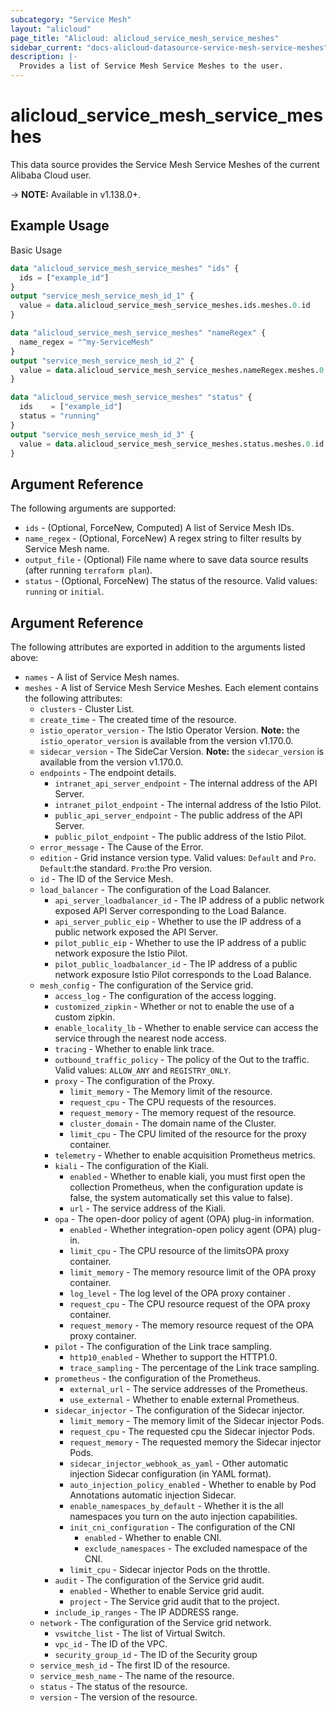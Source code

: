 ```yaml
---
subcategory: "Service Mesh"
layout: "alicloud"
page_title: "Alicloud: alicloud_service_mesh_service_meshes"
sidebar_current: "docs-alicloud-datasource-service-mesh-service-meshes"
description: |-
  Provides a list of Service Mesh Service Meshes to the user.
---
```


# alicloud\_service\_mesh\_service\_meshes

This data source provides the Service Mesh Service Meshes of the current Alibaba Cloud user.

-> **NOTE:** Available in v1.138.0+.

## Example Usage

Basic Usage

```terraform
data "alicloud_service_mesh_service_meshes" "ids" {
  ids = ["example_id"]
}
output "service_mesh_service_mesh_id_1" {
  value = data.alicloud_service_mesh_service_meshes.ids.meshes.0.id
}

data "alicloud_service_mesh_service_meshes" "nameRegex" {
  name_regex = "^my-ServiceMesh"
}
output "service_mesh_service_mesh_id_2" {
  value = data.alicloud_service_mesh_service_meshes.nameRegex.meshes.0.id
}

data "alicloud_service_mesh_service_meshes" "status" {
  ids    = ["example_id"]
  status = "running"
}
output "service_mesh_service_mesh_id_3" {
  value = data.alicloud_service_mesh_service_meshes.status.meshes.0.id
}

```

## Argument Reference

The following arguments are supported:

* `ids` - (Optional, ForceNew, Computed)  A list of Service Mesh IDs.
* `name_regex` - (Optional, ForceNew) A regex string to filter results by Service Mesh name.
* `output_file` - (Optional) File name where to save data source results (after running `terraform plan`).
* `status` - (Optional, ForceNew) The status of the resource. Valid values: `running` or `initial`.

## Argument Reference

The following attributes are exported in addition to the arguments listed above:

* `names` - A list of Service Mesh names.
* `meshes` - A list of Service Mesh Service Meshes. Each element contains the following attributes:
    * `clusters` - Cluster List.
    * `create_time` - The created time of the resource.
    * `istio_operator_version` - The Istio Operator Version. **Note:** the `istio_operator_version` is available from the version v1.170.0.
    * `sidecar_version` - The SideCar Version. **Note:** the `sidecar_version` is available from the version v1.170.0.
    * `endpoints` - The endpoint details.
        * `intranet_api_server_endpoint` - The internal address of the API Server.
        * `intranet_pilot_endpoint` - The internal address of the Istio Pilot.
        * `public_api_server_endpoint` - The public address of the API Server.
        * `public_pilot_endpoint` - The public address of the Istio Pilot.
    * `error_message` - The Cause of the Error.
    * `edition` - Grid instance version type. Valid values: `Default` and `Pro`. `Default`:the standard. `Pro`:the Pro version.
    * `id` - The ID of the Service Mesh.
    * `load_balancer` - The configuration of the Load Balancer.
        * `api_server_loadbalancer_id` - The IP address of a public network exposed API Server corresponding to the Load Balance.
        * `api_server_public_eip` - Whether to use the IP address of a public network exposed the API Server.
        * `pilot_public_eip` - Whether to use the IP address of a public network exposure the Istio Pilot.
        * `pilot_public_loadbalancer_id` - The IP address of a public network exposure Istio Pilot corresponds to the Load Balance.
    * `mesh_config` - The configuration of the Service grid.
        * `access_log` - The configuration of the access logging.
        * `customized_zipkin` - Whether or not to enable the use of a custom zipkin.
        * `enable_locality_lb` - Whether to enable service can access the service through the nearest node access.
        * `tracing` - Whether to enable link trace.
        * `outbound_traffic_policy` - The policy of the Out to the traffic. Valid values: `ALLOW_ANY` and `REGISTRY_ONLY`.
        * `proxy` - The configuration of the Proxy.
            * `limit_memory` - The Memory limit of the resource.
            * `request_cpu` - The  CPU requests of the resources.
            * `request_memory` - The  memory request of the resource.
            * `cluster_domain` - The domain name of the Cluster.
            * `limit_cpu` - The CPU limited of the resource for the proxy container.
        * `telemetry` - Whether to enable acquisition Prometheus metrics.
        * `kiali` - The configuration of the Kiali.
            * `enabled` - Whether to enable kiali, you must first open the collection Prometheus, when the configuration update is false, the system automatically set this value to false).
            * `url` - The service address of the Kiali.
        * `opa` - The open-door policy of agent (OPA) plug-in information.
            * `enabled` - Whether integration-open policy agent (OPA) plug-in.
            * `limit_cpu` - The CPU resource  of the limitsOPA proxy container.
            * `limit_memory` - The memory resource limit of the OPA proxy container.
            * `log_level` - The log level of the OPA proxy container .
            * `request_cpu` - The CPU resource request of the OPA proxy container.
            * `request_memory` - The memory resource request of the OPA proxy container.
        * `pilot` - The configuration of the Link trace sampling.
            * `http10_enabled` - Whether to support the HTTP1.0.
            * `trace_sampling` - The  percentage of the Link trace sampling.
        * `prometheus` - the configuration of the Prometheus.
            * `external_url` - The  service addresses of the Prometheus.
            * `use_external` - Whether to enable external Prometheus.
        * `sidecar_injector` - The configuration of the Sidecar injector.
            * `limit_memory` - The memory limit  of the Sidecar injector Pods.
            * `request_cpu` - The requested cpu the Sidecar injector Pods.
            * `request_memory` - The requested memory the Sidecar injector Pods.
            * `sidecar_injector_webhook_as_yaml` - Other automatic injection Sidecar configuration (in YAML format).
            * `auto_injection_policy_enabled` - Whether to enable by Pod Annotations automatic injection Sidecar.
            * `enable_namespaces_by_default` - Whether it is the all namespaces you turn on the auto injection capabilities.
            * `init_cni_configuration` - The configuration of the CNI
                * `enabled` - Whether to enable CNI.
                * `exclude_namespaces` - The excluded namespace of the CNI.
            * `limit_cpu` - Sidecar injector Pods on the throttle.
        * `audit` - The configuration of the Service grid audit.
            * `enabled` - Whether to enable Service grid audit.
            * `project` - The Service grid audit that to the project.
        * `include_ip_ranges` - The IP ADDRESS range.
    * `network` - The configuration of the Service grid network.
        * `vswitche_list` - The list of Virtual Switch.
        * `vpc_id` - The ID of the VPC.
        * `security_group_id` - The ID of the Security group
    * `service_mesh_id` - The first ID of the resource.
    * `service_mesh_name` - The name of the resource.
    * `status` - The status of the resource.
    * `version` - The version of the resource.
